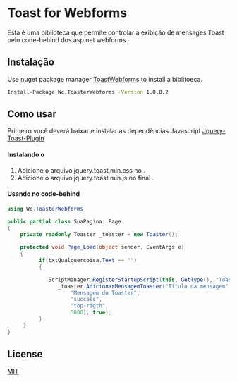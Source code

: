 # Toast for Webforms

Esta é uma biblioteca que permite controlar a exibição de mensages Toast pelo code-behind dos asp.net webforms.

## Instalação

Use nuget package manager [ToastWebforms](https://www.nuget.org/packages/Wc.ToasterWebforms/) to install a biblitoeca.

```bash
Install-Package Wc.ToasterWebforms -Version 1.0.0.2
```

## Como usar

Primeiro você deverá baixar e instalar as dependências Javascript [Jquery-Toast-Plugin](https://github.com/kamranahmedse/jquery-toast-plugin/)

#### Instalando o 

1. Adicione o arquivo jquery.toast.min.css no <head>.
2. Adicione o arquivo jquery.toast.min.js no final .

#### Usando no code-behind

```c#
using Wc.ToasterWebforms

public partial class SuaPagina: Page
{
    private readonly Toaster _toaster = new Toaster();

    protected void Page_Load(object sender, EventArgs e)
    {
          if(txtQualquercoisa.Text == "")
          {

             ScriptManager.RegisterStartupScript(this, GetType(), "Toaster", 
                _toaster.AdicionarMensagemToaster("Título da mensagem",
                    "Mensagem do Toaster", 
                    "success", 
                    "top-rigth",
                    5000), true);     
          } 
     }
}
```
## License
[MIT](https://choosealicense.com/licenses/mit/)
